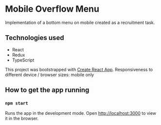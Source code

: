 # Mobile Overflow Menu

Implementation of a bottom menu on mobile created as a recruitment task.

## Technologies used

- React
- Redux
- TypeScript

This project was bootstrapped with [Create React App](https://github.com/facebook/create-react-app).
Responsiveness to different device / browser sizes: mobile only

## How to get the app running

### `npm start`

Runs the app in the development mode.
Open [http://localhost:3000](http://localhost:3000) to view it in the browser.
